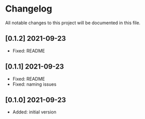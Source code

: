 # Changelog

All notable changes to this project will be documented in this file.

## [0.1.2] 2021-09-23

- Fixed: README

## [0.1.1] 2021-09-23

- Fixed: README
- Fixed: naming issues

## [0.1.0] 2021-09-23

- Added: initial version
